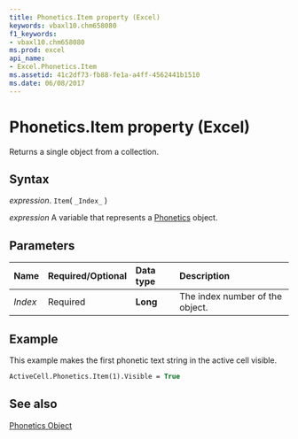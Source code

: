 ```yaml
---
title: Phonetics.Item property (Excel)
keywords: vbaxl10.chm658080
f1_keywords:
- vbaxl10.chm658080
ms.prod: excel
api_name:
- Excel.Phonetics.Item
ms.assetid: 41c2df73-fb88-fe1a-a4ff-4562441b1510
ms.date: 06/08/2017
---
```



# Phonetics.Item property (Excel)

Returns a single object from a collection.


## Syntax

 _expression_. `Item`( `_Index_` )

 _expression_ A variable that represents a [Phonetics](Excel.Phonetics.md) object.


## Parameters



|Name|Required/Optional|Data type|Description|
|:-----|:-----|:-----|:-----|
| _Index_|Required| **Long**|The index number of the object.|

## Example

This example makes the first phonetic text string in the active cell visible.


```vb
ActiveCell.Phonetics.Item(1).Visible = True
```


## See also


[Phonetics Object](Excel.Phonetics.md)

